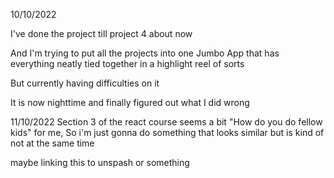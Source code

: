 10/10/2022

I've done the project till project 4 about now

And I'm trying to put all the projects into one Jumbo App that has everything neatly tied together in a highlight reel of sorts

But currently having difficulties on it

It is now nighttime and finally figured out what I did wrong


11/10/2022
Section 3 of the react course seems a bit "How do you do fellow kids" for me, So i'm just gonna do something that looks similar but is kind of not at the same time

maybe linking this to unspash or something